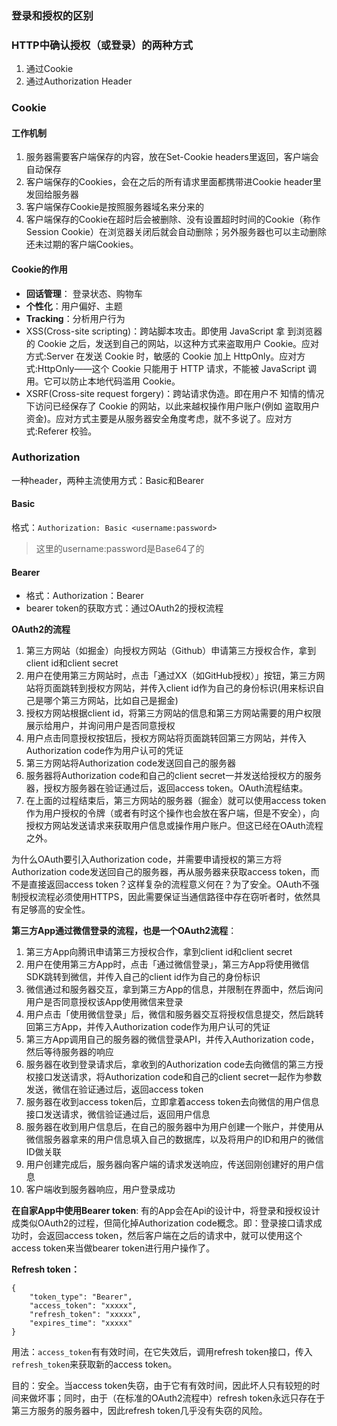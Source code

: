 ### 登录和授权的区别

### HTTP中确认授权（或登录）的两种方式

1. 通过Cookie
2. 通过Authorization Header

### Cookie

#### 工作机制

1. 服务器需要客户端保存的内容，放在Set-Cookie headers里返回，客户端会自动保存
2. 客户端保存的Cookies，会在之后的所有请求里面都携带进Cookie header里发回给服务器
3. 客户端保存Cookie是按照服务器域名来分来的
4. 客户端保存的Cookie在超时后会被删除、没有设置超时时间的Cookie（称作Session Cookie）在浏览器关闭后就会自动删除；另外服务器也可以主动删除还未过期的客户端Cookies。

#### Cookie的作用

- **回话管理**： 登录状态、购物车
- **个性化**：用户偏好、主题
- **Tracking**：分析用户行为
- XSS(Cross-site scripting)：跨站脚本攻击。即使用 JavaScript 拿 到浏览器的 Cookie 之后，发送到自己的网站，以这种方式来盗取用户 Cookie。应对方式:Server 在发送 Cookie 时，敏感的 Cookie 加上 HttpOnly。应对方式:HttpOnly——这个 Cookie 只能用于 HTTP 请求，不能被 JavaScript 调用。它可以防止本地代码滥用 Cookie。
- XSRF(Cross-site request forgery)：跨站请求伪造。即在用户不 知情的情况下访问已经保存了 Cookie 的网站，以此来越权操作用户账户(例如 盗取用户资金)。应对方式主要是从服务器安全⻆度考虑，就不多说了。应对方式:Referer 校验。

### Authorization

一种header，两种主流使用方式：Basic和Bearer

#### Basic

格式：`Authorization: Basic <username:password>`

> 这里的username:password是Base64了的

#### Bearer

- 格式：Authorization：Bearer<bearer token>
- bearer token的获取方式：通过OAuth2的授权流程

**OAuth2的流程**

1. 第三方网站（如掘金）向授权方网站（Github）申请第三方授权合作，拿到client id和client secret
2. 用户在使用第三方网站时，点击「通过XX（如GitHub授权）」按钮，第三方网站将页面跳转到授权方网站，并传入client id作为自己的身份标识(用来标识自己是哪个第三方网站，比如自己是掘金)
3. 授权方网站根据client id，将第三方网站的信息和第三方网站需要的用户权限展示给用户，并询问用户是否同意授权
4. 用户点击同意授权按钮后，授权方网站将页面跳转回第三方网站，并传入Authorization code作为用户认可的凭证
5. 第三方网站将Authorization code发送回自己的服务器
6. 服务器将Authorization code和自己的client secret一并发送给授权方的服务器，授权方服务器在验证通过后，返回access token。OAuth流程结束。
7. 在上面的过程结束后，第三方网站的服务器（掘金）就可以使用access token作为用户授权的令牌（或者有时这个操作也会放在客户端，但是不安全），向授权方网站发送请求来获取用户信息或操作用户账户。但这已经在OAuth流程之外。

为什么OAuth要引入Authorization code，并需要申请授权的第三方将Authorization code发送回自己的服务器，再从服务器来获取access token，而不是直接返回access token？这样复杂的流程意义何在？为了安全。OAuth不强制授权流程必须使用HTTPS，因此需要保证当通信路径中存在窃听者时，依然具有足够高的安全性。

**第三方App通过微信登录的流程，也是一个OAuth2流程**：

1. 第三方App向腾讯申请第三方授权合作，拿到client id和client secret
2. 用户在使用第三方App时，点击「通过微信登录」，第三方App将使用微信SDK跳转到微信，并传入自己的client id作为自己的身份标识
3. 微信通过和服务器交互，拿到第三方App的信息，并限制在界面中，然后询问用户是否同意授权该App使用微信来登录
4. 用户点击「使用微信登录」后，微信和服务器交互将授权信息提交，然后跳转回第三方App，并传入Authorization code作为用户认可的凭证
5. 第三方App调用自己的服务器的微信登录API，并传入Authorization code，然后等待服务器的响应
6. 服务器在收到登录请求后，拿收到的Authorization code去向微信的第三方授权接口发送请求，将Authorization code和自己的client secret一起作为参数发送，微信在验证通过后，返回access token
7. 服务器在收到access token后，立即拿着access token去向微信的用户信息接口发送请求，微信验证通过后，返回用户信息
8. 服务器在收到用户信息后，在自己的服务器中为用户创建一个账户，并使用从微信服务器拿来的用户信息填入自己的数据库，以及将用户的ID和用户的微信ID做关联
9. 用户创建完成后，服务器向客户端的请求发送响应，传送回刚创建好的用户信息
10. 客户端收到服务器响应，用户登录成功

**在自家App中使用Bearer token**: 有的App会在Api的设计中，将登录和授权设计成类似OAuth2的过程，但简化掉Authorization code概念。即：登录接口请求成功时，会返回access token，然后客户端在之后的请求中，就可以使用这个access token来当做bearer token进行用户操作了。

**Refresh token：**

```
{
    "token_type": "Bearer", 
    "access_token": "xxxxx", 
    "refresh_token": "xxxxx", 
    "expires_time": "xxxxx"
}
```

用法：`access_token`有有效时间，在它失效后，调用refresh token接口，传入`refresh_token`来获取新的access token。

目的：安全。当access token失窃，由于它有有效时间，因此坏人只有较短的时间来做坏事；同时，由于（在标准的OAuth2流程中）refresh token永远只存在于第三方服务的服务器中，因此refresh token几乎没有失窃的风险。
